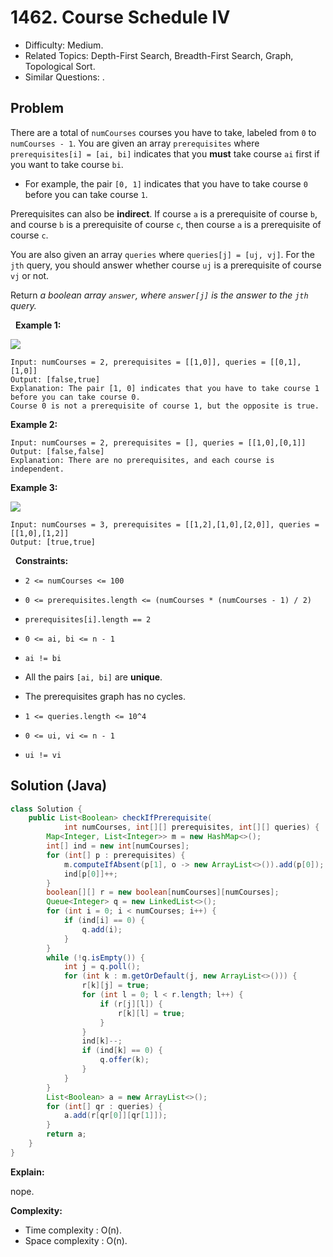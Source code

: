 # 1462. Course Schedule IV

- Difficulty: Medium.
- Related Topics: Depth-First Search, Breadth-First Search, Graph, Topological Sort.
- Similar Questions: .

## Problem

There are a total of ```numCourses``` courses you have to take, labeled from ```0``` to ```numCourses - 1```. You are given an array ```prerequisites``` where ```prerequisites[i] = [ai, bi]``` indicates that you **must** take course ```ai``` first if you want to take course ```bi```.


	
- For example, the pair ```[0, 1]``` indicates that you have to take course ```0``` before you can take course ```1```.


Prerequisites can also be **indirect**. If course ```a``` is a prerequisite of course ```b```, and course ```b``` is a prerequisite of course ```c```, then course ```a``` is a prerequisite of course ```c```.

You are also given an array ```queries``` where ```queries[j] = [uj, vj]```. For the ```jth``` query, you should answer whether course ```uj``` is a prerequisite of course ```vj``` or not.

Return *a boolean array *```answer```*, where *```answer[j]```* is the answer to the *```jth```* query.*

 
**Example 1:**

![](https://assets.leetcode.com/uploads/2021/05/01/courses4-1-graph.jpg)

```
Input: numCourses = 2, prerequisites = [[1,0]], queries = [[0,1],[1,0]]
Output: [false,true]
Explanation: The pair [1, 0] indicates that you have to take course 1 before you can take course 0.
Course 0 is not a prerequisite of course 1, but the opposite is true.
```

**Example 2:**

```
Input: numCourses = 2, prerequisites = [], queries = [[1,0],[0,1]]
Output: [false,false]
Explanation: There are no prerequisites, and each course is independent.
```

**Example 3:**

![](https://assets.leetcode.com/uploads/2021/05/01/courses4-3-graph.jpg)

```
Input: numCourses = 3, prerequisites = [[1,2],[1,0],[2,0]], queries = [[1,0],[1,2]]
Output: [true,true]
```

 
**Constraints:**


	
- ```2 <= numCourses <= 100```
	
- ```0 <= prerequisites.length <= (numCourses * (numCourses - 1) / 2)```
	
- ```prerequisites[i].length == 2```
	
- ```0 <= ai, bi <= n - 1```
	
- ```ai != bi```
	
- All the pairs ```[ai, bi]``` are **unique**.
	
- The prerequisites graph has no cycles.
	
- ```1 <= queries.length <= 10^4```
	
- ```0 <= ui, vi <= n - 1```
	
- ```ui != vi```



## Solution (Java)

```java
class Solution {
    public List<Boolean> checkIfPrerequisite(
            int numCourses, int[][] prerequisites, int[][] queries) {
        Map<Integer, List<Integer>> m = new HashMap<>();
        int[] ind = new int[numCourses];
        for (int[] p : prerequisites) {
            m.computeIfAbsent(p[1], o -> new ArrayList<>()).add(p[0]);
            ind[p[0]]++;
        }
        boolean[][] r = new boolean[numCourses][numCourses];
        Queue<Integer> q = new LinkedList<>();
        for (int i = 0; i < numCourses; i++) {
            if (ind[i] == 0) {
                q.add(i);
            }
        }
        while (!q.isEmpty()) {
            int j = q.poll();
            for (int k : m.getOrDefault(j, new ArrayList<>())) {
                r[k][j] = true;
                for (int l = 0; l < r.length; l++) {
                    if (r[j][l]) {
                        r[k][l] = true;
                    }
                }
                ind[k]--;
                if (ind[k] == 0) {
                    q.offer(k);
                }
            }
        }
        List<Boolean> a = new ArrayList<>();
        for (int[] qr : queries) {
            a.add(r[qr[0]][qr[1]]);
        }
        return a;
    }
}
```

**Explain:**

nope.

**Complexity:**

* Time complexity : O(n).
* Space complexity : O(n).
